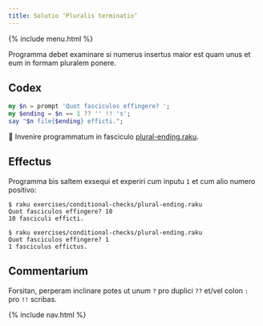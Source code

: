 ```yaml
---
title: Solutio ‘Pluralis terminatio’
---
```


{% include menu.html %}

Programma debet examinare si numerus insertus maior est quam unus et eum in formam pluralem ponere.

## Codex

```raku
my $n = prompt 'Quot fasciculos effingere? ';
my $ending = $n == 1 ?? '' !! 's';
say "$n file{$ending} efficti.";
```

🦋 Invenire programmatum in fasciculo [plural-ending.raku](https://github.com/ash/raku-course/blob/master/exercises/conditional-checks/plural-ending.raku).

## Effectus

Programma bis saltem exsequi et experiri cum inputu `1` et cum alio numero positivo:

```console
$ raku exercises/conditional-checks/plural-ending.raku
Quot fasciculos effingere? 10
10 fasciculi efficti.

$ raku exercises/conditional-checks/plural-ending.raku
Quot fasciculos effingere? 1
1 fasciculus effictus.
```

## Commentarium

Forsitan, perperam inclinare potes ut unum `?` pro duplici `??` et/vel colon `:` pro `!!` scribas.

{% include nav.html %}